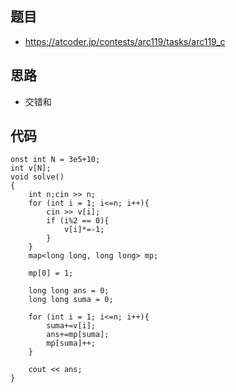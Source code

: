 ## 题目
- https://atcoder.jp/contests/arc119/tasks/arc119_c
## 思路
- 交错和
## 代码
```
onst int N = 3e5+10;
int v[N];
void solve()
{
    int n;cin >> n;
	for (int i = 1; i<=n; i++){
        cin >> v[i];
		if (i%2 == 0){
			v[i]*=-1;
		}
	}
    map<long long, long long> mp;
 
	mp[0] = 1;
 
	long long ans = 0;
	long long suma = 0;
 
	for (int i = 1; i<=n; i++){
		suma+=v[i];
		ans+=mp[suma];
		mp[suma]++;
	}
 
	cout << ans;
}
```